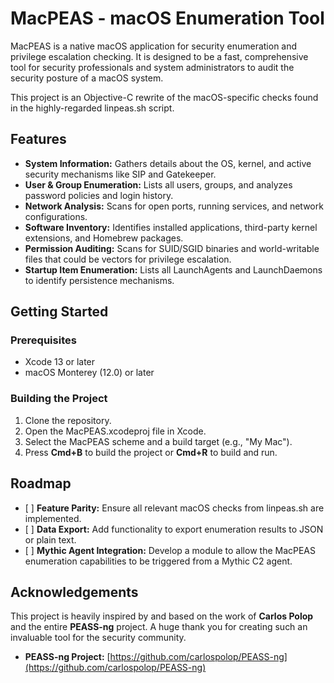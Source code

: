 # **MacPEAS \- macOS Enumeration Tool**

MacPEAS is a native macOS application for security enumeration and privilege escalation checking. It is designed to be a fast, comprehensive tool for security professionals and system administrators to audit the security posture of a macOS system.

This project is an Objective-C rewrite of the macOS-specific checks found in the highly-regarded linpeas.sh script.

## **Features**

* **System Information:** Gathers details about the OS, kernel, and active security mechanisms like SIP and Gatekeeper.  
* **User & Group Enumeration:** Lists all users, groups, and analyzes password policies and login history.  
* **Network Analysis:** Scans for open ports, running services, and network configurations.  
* **Software Inventory:** Identifies installed applications, third-party kernel extensions, and Homebrew packages.  
* **Permission Auditing:** Scans for SUID/SGID binaries and world-writable files that could be vectors for privilege escalation.  
* **Startup Item Enumeration:** Lists all LaunchAgents and LaunchDaemons to identify persistence mechanisms.

## **Getting Started**

### **Prerequisites**

* Xcode 13 or later  
* macOS Monterey (12.0) or later

### **Building the Project**

1. Clone the repository.  
2. Open the MacPEAS.xcodeproj file in Xcode.  
3. Select the MacPEAS scheme and a build target (e.g., "My Mac").  
4. Press **Cmd+B** to build the project or **Cmd+R** to build and run.

## **Roadmap**

* \[ \] **Feature Parity:** Ensure all relevant macOS checks from linpeas.sh are implemented.  
* \[ \] **Data Export:** Add functionality to export enumeration results to JSON or plain text.  
* \[ \] **Mythic Agent Integration:** Develop a module to allow the MacPEAS enumeration capabilities to be triggered from a Mythic C2 agent.

## **Acknowledgements**

This project is heavily inspired by and based on the work of **Carlos Polop** and the entire **PEASS-ng** project. A huge thank you for creating such an invaluable tool for the security community.

* **PEASS-ng Project:** [https://github.com/carlospolop/PEASS-ng](https://github.com/carlospolop/PEASS-ng)